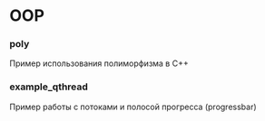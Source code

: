# OOP

### poly 
Пример использования полиморфизма в C++


### example_qthread
Пример работы с потоками и полосой прогресса (progressbar)
